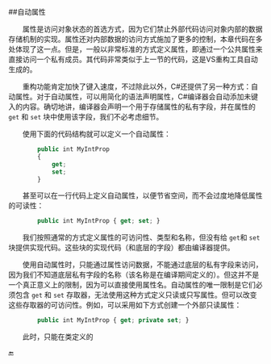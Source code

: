 ##自动属性

&emsp;&emsp;属性是访问对象状态的首选方式，因为它们禁止外部代码访问对象内部的数据存储机制的实现。属性还对内部数据的访问方式施加了更多的控制，本章代码在多处体现了这一点。但是，一般以非常标准的方式定义属性，即通过一个公共属性来直接访问一个私有成员。其代码非常类似于上一节的代码，这是VS重构工具自动生成的。

&emsp;&emsp;重构功能肯定加快了键入速度，不过除此以外，C#还提供了另一种方式：自动属性。对于自动属性，可以用简化的语法声明属性，C#编译器会自动添加未键入的内容。确切地讲，编译器会声明一个用于存储属性的私有字段，并在属性的 `get` 和 `set` 块中使用该字段，我们不必考虑细节。

&emsp;&emsp;使用下面的代码结构就可以定义一个自动属性：

```javascript
        public int MyIntProp
        {
            get;
            set;
        }
```

&emsp;&emsp;甚至可以在一行代码上定义自动属性，以便节省空间，而不会过度地降低属性的可读性：

```javascript
        public int MyIntProp { get; set; }
```
&emsp;&emsp;我们按照通常的方式定义属性的可访问性、类型和名称，但没有给 `get`和 `set` 块提供实现代码。这些块的实现代码（和底层的字段）都由编译器提供。


&emsp;&emsp;使用自动属性时，只能通过属性访问数据，不能通过底层的私有字段来访问，因为我们不知道底层私有字段的名称（该名称是在编译期间定义的）。但这并不是一个真正意义上的限制，因为可以直接使用属性名。自动属性的唯一限制是它们必须包含 `get` 和 `set` 存取器，无法使用这种方式定义只读或只写属性。但可以改变这些存取器的可访问性。例如，可以采用如下方式创建一个外部只读属性：

```javascript
        public int MyIntProp { get; private set; }
```

&emsp;&emsp;此时，只能在类定义的












🔚